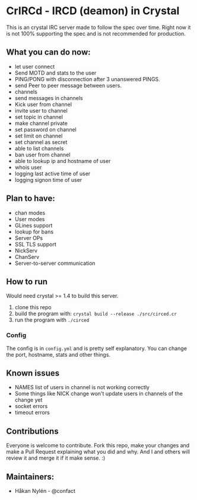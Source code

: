 # CrIRCd - IRCD (deamon) in Crystal

This is an crystal IRC server made to follow the spec over time. Right now it is not 100% supporting the spec and is not recommended for production.

## What you can do now:
* let user connect
* Send MOTD and stats to the user
* PING/PONG with disconnection after 3 unanswered PINGS.
* send Peer to peer message between users.
* channels
* send messages in channels
* Kick user from channel
* invite user to channel
* set topic in channel
* make channel private
* set password on channel
* set limit on channel
* set channel as secret
* able to list channels
* ban user from channel
* able to lookup ip and hostname of user
* whois user
* logging last active time of user
* logging signon time of user

## Plan to have:
* chan modes
* User modes
* GLines support
* lookup for bans
* Server OPs
* SSL TLS support
* NickServ
* ChanServ
* Server-to-server communication


## How to run
Would need crystal >= 1.4 to build this server.

1. clone this repo
2. build the program with: `crystal build --release ./src/circed.cr`
3. run the program with `./circed` 

### Config
The config is in `config.yml` and is pretty self explanatory. You can change the port, hostname, stats and other things.

## Known issues
* NAMES list of users in channel is not working correctly
* Some things like NICK change won't update users in channels of the change yet
* socket errors
* timeout errors

## Contributions
Everyone is welcome to contribute. Fork this repo, make your changes and make a Pull Request explaining what you did and why. And I and others will review it and merge it if it make sense. :)

## Maintainers:
* Håkan Nylén - @confact
